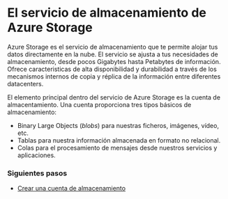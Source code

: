 # El servicio de almacenamiento de Azure Storage

Azure Storage es el servicio de almacenamiento que te permite alojar tus datos directamente en la nube. El servicio se ajusta a tus necesidades de almacenamiento, desde pocos Gigabytes hasta Petabytes de información. Ofrece caracteristicas de alta disponibilidad y durabilidad a través de los mecanismos internos de copia y réplica de la información entre diferentes datacenters.

El elemento principal dentro del servicio de Azure Storage es la cuenta de almacentamiento. Una cuenta proporciona tres tipos básicos de almacenamiento:


- Binary Large Objects (*blobs*) para nuestras ficheros, imágenes, vídeo, etc.
- Tablas para nuestra información almacenada en formato no relacional.
- Colas para el procesamiento de mensajes desde nuestros servicios y aplicaciones.


### Siguientes pasos

- [Crear una cuenta de almacenamiento](storage-crete-account.md "Crear una cuenta de almacenamiento")




